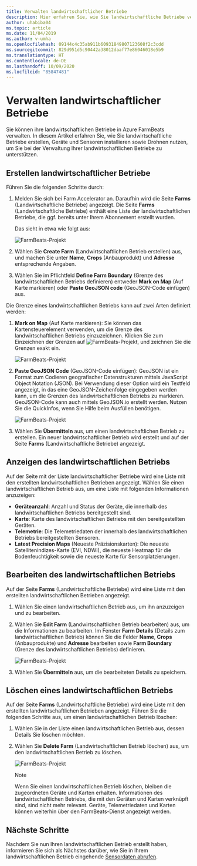```yaml
---
title: Verwalten landwirtschaftlicher Betriebe
description: Hier erfahren Sie, wie Sie landwirtschaftliche Betriebe verwalten.
author: uhabiba04
ms.topic: article
ms.date: 11/04/2019
ms.author: v-umha
ms.openlocfilehash: 09144c4c35ab911b60931849807123608f2c3cdd
ms.sourcegitcommit: 829d951d5c90442a38012daaf77e86046018e5b9
ms.translationtype: HT
ms.contentlocale: de-DE
ms.lasthandoff: 10/09/2020
ms.locfileid: "85847481"
---
```

# <a name="manage-farms"></a>Verwalten landwirtschaftlicher Betriebe

Sie können ihre landwirtschaftlichen Betriebe in Azure FarmBeats verwalten. In diesem Artikel erfahren Sie, wie Sie landwirtschaftliche Betriebe erstellen, Geräte und Sensoren installieren sowie Drohnen nutzen, um Sie bei der Verwaltung Ihrer landwirtschaftlichen Betriebe zu unterstützen.

## <a name="create-farms"></a>Erstellen landwirtschaftlicher Betriebe

Führen Sie die folgenden Schritte durch:

1. Melden Sie sich bei Farm Accelerator an. Daraufhin wird die Seite **Farms** (Landwirtschaftliche Betriebe) angezeigt.
    Die Seite **Farms** (Landwirtschaftliche Betriebe) enthält eine Liste der landwirtschaftlichen Betriebe, die ggf. bereits unter Ihrem Abonnement erstellt wurden.

    Das sieht in etwa wie folgt aus:

    ![FarmBeats-Projekt](./media/create-farms-in-azure-farmbeats/create-farm-main-page-1.png)


2. Wählen Sie **Create Farm** (Landwirtschaftlichen Betrieb erstellen) aus, und machen Sie unter **Name**, **Crops** (Anbauprodukt) und **Adresse** entsprechende Angaben.
3. Wählen Sie im Pflichtfeld **Define Farm Boundary** (Grenze des landwirtschaftlichen Betriebs definieren) entweder **Mark on Map** (Auf Karte markieren) oder **Paste GeoJSON code** (GeoJSON-Code einfügen) aus.

Die Grenze eines landwirtschaftlichen Betriebs kann auf zwei Arten definiert werden:

1. **Mark on Map** (Auf Karte markieren): Sie können das Kartensteuerelement verwenden, um die Grenze des landwirtschaftlichen Betriebs einzuzeichnen. Klicken Sie zum Einzeichnen der Grenzen auf ![FarmBeats-Projekt](./media/create-farms-in-azure-farmbeats/pencil-icon-1.png), und zeichnen Sie die Grenzen exakt ein.

    ![FarmBeats-Projekt](./media/create-farms-in-azure-farmbeats/create-farm-mark-on-map-1.png)

2. **Paste GeoJSON Code** (GeoJSON-Code einfügen): GeoJSON ist ein Format zum Codieren geografischer Datenstrukturen mittels JavaScript Object Notation (JSON). Bei Verwendung dieser Option wird ein Textfeld angezeigt, in das eine GeoJSON-Zeichenfolge eingegeben werden kann, um die Grenzen des landwirtschaftlichen Betriebs zu markieren. GeoJSON-Code kann auch mittels GeoJSON.io erstellt werden.
Nutzen Sie die QuickInfos, wenn Sie Hilfe beim Ausfüllen benötigen.

    ![FarmBeats-Projekt](./media/create-farms-in-azure-farmbeats/create-new-farm-1.png)

3.  Wählen Sie **Übermitteln** aus, um einen landwirtschaftlichen Betrieb zu erstellen. Ein neuer landwirtschaftlicher Betrieb wird erstellt und auf der Seite **Farms** (Landwirtschaftliche Betriebe) angezeigt.

## <a name="view-farm"></a>Anzeigen des landwirtschaftlichen Betriebs

Auf der Seite mit der Liste landwirtschaftlicher Betriebe wird eine Liste mit den erstellten landwirtschaftlichen Betrieben angezeigt. Wählen Sie einen landwirtschaftlichen Betrieb aus, um eine Liste mit folgenden Informationen anzuzeigen:

 - **Geräteanzahl**: Anzahl und Status der Geräte, die innerhalb des landwirtschaftlichen Betriebs bereitgestellt sind.
 - **Karte**: Karte des landwirtschaftlichen Betriebs mit den bereitgestellten Geräten.
 - **Telemetrie**: Die Telemetriedaten der innerhalb des landwirtschaftlichen Betriebs bereitgestellten Sensoren.
 - **Latest Precision Maps** (Neueste Präzisionskarten): Die neueste Satellitenindizes-Karte (EVI, NDWI), die neueste Heatmap für die Bodenfeuchtigkeit sowie die neueste Karte für Sensorplatzierungen.

## <a name="edit-farm"></a>Bearbeiten des landwirtschaftlichen Betriebs

Auf der Seite **Farms** (Landwirtschaftliche Betriebe) wird eine Liste mit den erstellten landwirtschaftlichen Betrieben angezeigt.

1.  Wählen Sie einen landwirtschaftlichen Betrieb aus, um ihn anzuzeigen und zu bearbeiten.
2.  Wählen Sie **Edit Farm** (Landwirtschaftlichen Betrieb bearbeiten) aus, um die Informationen zu bearbeiten. Im Fenster **Farm Details** (Details zum landwirtschaftlichen Betrieb) können Sie die Felder **Name**, **Crops** (Anbauprodukte) und **Adresse** bearbeiten sowie **Farm Boundary** (Grenze des landwirtschaftlichen Betriebs) definieren.

    ![FarmBeats-Projekt](./media/create-farms-in-azure-farmbeats/edit-farm-1.png)

3. Wählen Sie **Übermitteln** aus, um die bearbeiteten Details zu speichern.

## <a name="delete-farm"></a>Löschen eines landwirtschaftlichen Betriebs

Auf der Seite **Farms** (Landwirtschaftliche Betriebe) wird eine Liste mit den erstellten landwirtschaftlichen Betrieben angezeigt. Führen Sie die folgenden Schritte aus, um einen landwirtschaftlichen Betrieb löschen:

1.  Wählen Sie in der Liste einen landwirtschaftlichen Betrieb aus, dessen Details Sie löschen möchten.
2.  Wählen Sie **Delete Farm** (Landwirtschaftlichen Betrieb löschen) aus, um den landwirtschaftlichen Betrieb zu löschen.

    ![FarmBeats-Projekt](./media/create-farms-in-azure-farmbeats/delete-farm-1.png)

    > [!NOTE]
    > Wenn Sie einen landwirtschaftlichen Betrieb löschen, bleiben die zugeordneten Geräte und Karten erhalten. Informationen des landwirtschaftlichen Betriebs, die mit den Geräten und Karten verknüpft sind, sind nicht mehr relevant. Geräte, Telemetriedaten und Karten können weiterhin über den FarmBeats-Dienst angezeigt werden.


## <a name="next-steps"></a>Nächste Schritte

Nachdem Sie nun Ihren landwirtschaftlichen Betrieb erstellt haben, informieren Sie sich als Nächstes darüber, wie Sie in Ihrem landwirtschaftlichen Betrieb eingehende [Sensordaten abrufen](get-sensor-data-from-sensor-partner.md).
